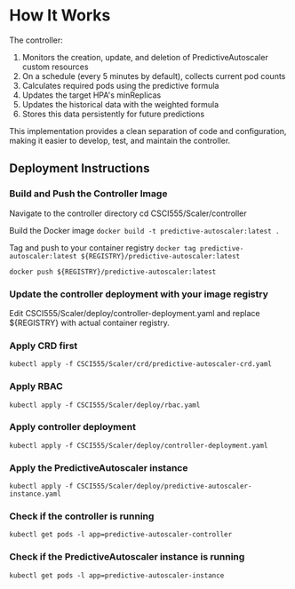 # How It Works

The controller:
1. Monitors the creation, update, and deletion of PredictiveAutoscaler custom resources
2. On a schedule (every 5 minutes by default), collects current pod counts
3. Calculates required pods using the predictive formula
4. Updates the target HPA's minReplicas
5. Updates the historical data with the weighted formula
6. Stores this data persistently for future predictions

This implementation provides a clean separation of code and configuration, making it easier to develop, test, and maintain the controller.

## Deployment Instructions

### Build and Push the Controller Image

Navigate to the controller directory
cd CSCI555/Scaler/controller

Build the Docker image
`docker build -t predictive-autoscaler:latest .`

Tag and push to your container registry
`docker tag predictive-autoscaler:latest ${REGISTRY}/predictive-autoscaler:latest`

`docker push ${REGISTRY}/predictive-autoscaler:latest`

### Update the controller deployment with your image registry
Edit CSCI555/Scaler/deploy/controller-deployment.yaml and replace ${REGISTRY} with actual container registry.

### Apply CRD first
`kubectl apply -f CSCI555/Scaler/crd/predictive-autoscaler-crd.yaml`

### Apply RBAC
`kubectl apply -f CSCI555/Scaler/deploy/rbac.yaml`

### Apply controller deployment
`kubectl apply -f CSCI555/Scaler/deploy/controller-deployment.yaml`

### Apply the PredictiveAutoscaler instance
`kubectl apply -f CSCI555/Scaler/deploy/predictive-autoscaler-instance.yaml`

### Check if the controller is running
`kubectl get pods -l app=predictive-autoscaler-controller`

### Check if the PredictiveAutoscaler instance is running   
`kubectl get pods -l app=predictive-autoscaler-instance`



